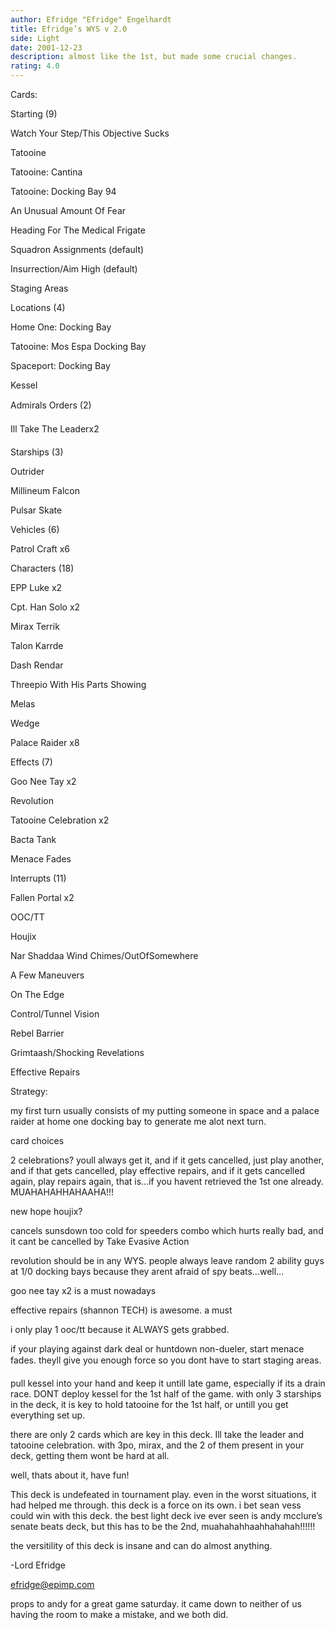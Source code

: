 ```yaml
---
author: Efridge "Efridge" Engelhardt
title: Efridge’s WYS v 2.0
side: Light
date: 2001-12-23
description: almost like the 1st, but made some crucial changes.
rating: 4.0
---
```

Cards: 

Starting (9)
Watch Your Step/This Objective Sucks
Tatooine
Tatooine: Cantina
Tatooine: Docking Bay 94
An Unusual Amount Of Fear
Heading For The Medical Frigate
Squadron Assignments (default)
Insurrection/Aim High (default)
Staging Areas

Locations (4) 
Home One: Docking Bay
Tatooine: Mos Espa Docking Bay
Spaceport: Docking Bay
Kessel

Admirals Orders (2)
Ill Take The Leaderx2

Starships (3) 
Outrider 
Millineum Falcon 
Pulsar Skate 

Vehicles (6) 
Patrol Craft x6 

Characters (18) 
EPP Luke x2
Cpt. Han Solo x2
Mirax Terrik
Talon Karrde
Dash Rendar
Threepio With His Parts Showing
Melas
Wedge
Palace Raider x8

Effects (7) 
Goo Nee Tay x2
Revolution
Tatooine Celebration x2
Bacta Tank
Menace Fades

Interrupts (11) 
Fallen Portal x2
OOC/TT
Houjix
Nar Shaddaa Wind Chimes/OutOfSomewhere
A Few Maneuvers
On The Edge
Control/Tunnel Vision
Rebel Barrier
Grimtaash/Shocking Revelations 
Effective Repairs 

Strategy: 

my first turn usually consists of my putting someone in space and a palace raider at home one docking bay to generate me alot next turn. 

card choices 

2 celebrations? youll always get it, and if it gets cancelled, just play another, and if that gets cancelled, play effective repairs, and if it gets cancelled again, play repairs again, that is...if you havent retrieved the 1st one already. MUAHAHAHHAHAAHA!!! 

new hope houjix? 
cancels sunsdown too cold for speeders combo which hurts really bad, and it cant be cancelled by Take Evasive Action 

revolution should be in any WYS. people always leave random 2 ability guys at 1/0 docking bays because they arent afraid of spy beats...well... 

goo nee tay x2 is a must nowadays 

effective repairs (shannon TECH) is awesome. a must 

i only play 1 ooc/tt because it ALWAYS gets grabbed. 

if your playing against dark deal or huntdown non-dueler, start menace fades. theyll give you enough force so you dont have to start staging areas. 

pull kessel into your hand and keep it untill late game, especially if its a drain race. DONT deploy kessel for the 1st half of the game. with only 3 starships in the deck, it is key to hold tatooine for the 1st half, or untill you get everything set up. 

there are only 2 cards which are key in this deck. Ill take the leader and tatooine celebration. with 3po, mirax, and the 2 of them present in your deck, getting them wont be hard at all. 
well, thats about it, have fun! 

This deck is undefeated in tournament play. even in the worst situations, it had helped me through. this deck is a force on its own. i bet sean vess could win with this deck. the best light deck ive ever seen is andy mcclure’s senate beats deck, but this has to be the 2nd, muahahahhaahhahahah!!!!!!

the versitility of this deck is insane and can do almost anything.

-Lord Efridge
efridge@epimp.com  

props to andy for a great game saturday. it came down to neither of us having the room to make a mistake, and we both did. 